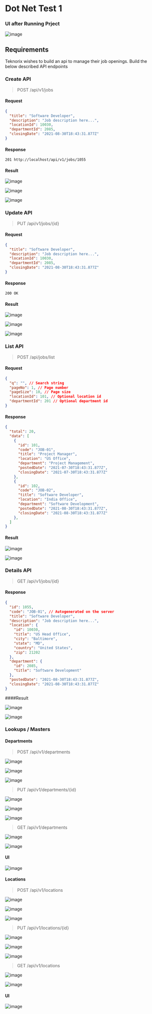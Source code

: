 # Dot Net Test 1

### UI after Running Prject
![image](https://github.com/Sudo-Aditya/Jobs/assets/81794467/23fcac00-9368-4b1b-9a30-13a4fb9e38af)


## Requirements

Teknorix wishes to build an api to manage their job openings. Build the below described API endpoints

### Create API
> POST /api/v1/jobs

#### Request
```json
{
  "title": "Software Developer",
  "description": "Job description here...",
  "locationId": 10030,
  "departmentId": 2085,
  "closingDate": "2021-08-30T18:43:31.877Z"
}
```

#### Response
```
201 http://localhost/api/v1/jobs/1055
```


#### Result

![image](https://github.com/Sudo-Aditya/Jobs/assets/81794467/49126bd9-c3e3-4cac-a374-a7a6da28c0e9)

![image](https://github.com/Sudo-Aditya/Jobs/assets/81794467/884556ba-6803-46e6-9402-0c5f7e6db84c)

![image](https://github.com/Sudo-Aditya/Jobs/assets/81794467/ae370f06-e6e4-4f7d-b5f7-26ceba1d0c01)


### Update API
> PUT /api/v1/jobs/{id}

#### Request
```json
{
  "title": "Software Developer",
  "description": "Job description here...",
  "locationId": 10030,
  "departmentId": 2085,
  "closingDate": "2021-08-30T18:43:31.877Z"
}
```

#### Response
```
200 OK
```


#### Result

![image](https://github.com/Sudo-Aditya/Jobs/assets/81794467/c262c89d-67f4-4314-a36d-121d069c3ef2)

![image](https://github.com/Sudo-Aditya/Jobs/assets/81794467/d83d39f3-be10-4632-ade2-b4824233693c)

![image](https://github.com/Sudo-Aditya/Jobs/assets/81794467/46d91742-0c1b-41c9-8d04-db270c8c23a3)


### List API
> POST /api/jobs/list

#### Request
```json
{
  "q": "", // Search string
  "pageNo": 1, // Page number
  "pageSize": 10, // Page size
  "locationId": 101, // Optional location id
  "departmentId": 201 // Optional department id
}
```

#### Response
```json
{
  "total": 20,
  "data": [
    {
      "id": 101,
      "code": "JOB-01",
      "title": "Project Manager",
      "location": "US Office",
      "department": "Project Management",
      "postedDate": "2021-07-30T18:43:31.877Z",
      "closingDate": "2021-07-30T18:43:31.877Z"
    },
    {
      "id": 102,
      "code": "JOB-02",
      "title": "Software Developer",
      "location": "India Office",
      "department": "Software Development",
      "postedDate": "2021-08-30T18:43:31.877Z",
      "closingDate": "2021-08-30T18:43:31.877Z"
    },
  ]
}
```


#### Result

![image](https://github.com/Sudo-Aditya/Jobs/assets/81794467/e4955b0a-2622-405d-a2d2-929d8e964eee)

![image](https://github.com/Sudo-Aditya/Jobs/assets/81794467/5f28fa5d-6c71-431c-bda6-34b96fe4691e)


### Details API
> GET /api/v1/jobs/{id}

#### Response
```json
{
  "id": 1055,
  "code": "JOB-01", // Autogenerated on the server
  "title": "Software Developer",
  "description": "Job description here...",
  "location": {
    "id": 10030,
    "title": "US Head Office",
    "city": "Baltimore",
    "state": "MD",
    "country": "United States",
    "zip": 21202
  },
  "department": {
    "id": 2085,
    "title": "Software Development"
  },
  "postedDate": "2021-08-30T18:43:31.877Z",
  "closingDate": "2021-08-30T18:43:31.877Z"
}
```

####Result

![image](https://github.com/Sudo-Aditya/Jobs/assets/81794467/f9abb1b6-e34d-4532-b998-40c4d0d53587)

![image](https://github.com/Sudo-Aditya/Jobs/assets/81794467/d458152d-04e3-49ea-ac14-d69891f5b9aa)


### Lookups / Masters
#### Departments


> POST /api/v1/departments

![image](https://github.com/Sudo-Aditya/Jobs/assets/81794467/f96cb95f-6feb-488b-a53a-9d2565835c41)

![image](https://github.com/Sudo-Aditya/Jobs/assets/81794467/f1c87cdd-4a36-47dc-ab14-5f0654fe0957)

![image](https://github.com/Sudo-Aditya/Jobs/assets/81794467/b0d29923-935b-4f39-ad19-e55bf8e18b3a)



> PUT /api/v1/departments/{id}

![image](https://github.com/Sudo-Aditya/Jobs/assets/81794467/91ac7f85-5269-48b1-bbe6-032001e4dfe4)

![image](https://github.com/Sudo-Aditya/Jobs/assets/81794467/036d2361-2c0d-40db-a8e3-a47829b29e3d)

![image](https://github.com/Sudo-Aditya/Jobs/assets/81794467/323a677f-8f27-433b-9373-ed699feeae2e)



> GET /api/v1/departments

![image](https://github.com/Sudo-Aditya/Jobs/assets/81794467/0e7ef5dc-0860-4a57-9d2a-2e984d346305)

![image](https://github.com/Sudo-Aditya/Jobs/assets/81794467/ab6def91-dd60-4cdb-94d3-6b92367d5756)


#### UI

![image](https://github.com/Sudo-Aditya/Jobs/assets/81794467/1dec46a4-ac7c-4cda-977b-59dc223eeb71)




#### Locations

> POST /api/v1/locations

![image](https://github.com/Sudo-Aditya/Jobs/assets/81794467/7317f6b9-9fb5-4904-bd54-a95cd5cde4ab)

![image](https://github.com/Sudo-Aditya/Jobs/assets/81794467/ec5da6ce-6768-4d97-9230-83d9637d1620)

![image](https://github.com/Sudo-Aditya/Jobs/assets/81794467/1c64fd1f-1774-41b7-9763-69dbd1ccb98d)



> PUT /api/v1/locations/{id}

![image](https://github.com/Sudo-Aditya/Jobs/assets/81794467/582a094f-2733-44d5-8669-d4437ac1bca3)

![image](https://github.com/Sudo-Aditya/Jobs/assets/81794467/7e643a6d-b494-481c-875f-d34bbf54f937)

![image](https://github.com/Sudo-Aditya/Jobs/assets/81794467/5076a4ff-cc11-45a5-8369-5d05a5646a1c)


> GET /api/v1/locations

![image](https://github.com/Sudo-Aditya/Jobs/assets/81794467/b582ecea-9edd-4022-a8f8-084540e0a485)
 
![image](https://github.com/Sudo-Aditya/Jobs/assets/81794467/7e308124-4f7c-43f2-bfe1-3509f528fb63)



#### UI

![image](https://github.com/Sudo-Aditya/Jobs/assets/81794467/dd18f7c4-d552-4279-976d-29e478eb2a7c)
